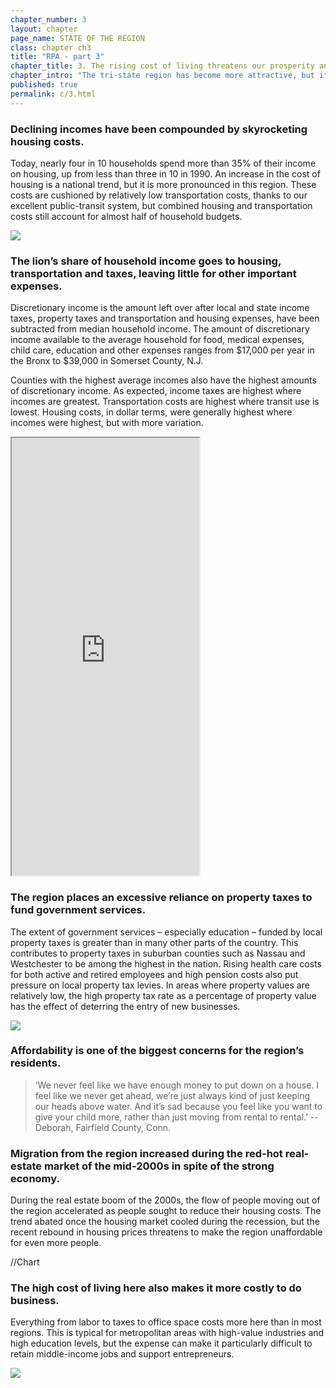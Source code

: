 ```yaml
---
chapter_number: 3
layout: chapter
page_name: STATE OF THE REGION
class: chapter ch3
title: "RPA - part 3"
chapter_title: 3. The rising cost of living threatens our prosperity and quality of life.
chapter_intro: "The tri-state region has become more attractive, but it has also become more expensive. While household incomes have stagnated, housing costs have risen sharply and property taxes are taking a larger share of household budgets. The discretionary income left over is often too small to cover critical expenses like health care, college, child care and food.  <p><p> The region has always been expensive and crowded, and improvements in the economy and quality of life drive up prices and attract more residents and businesses. But when incomes don’t keep pace with prices, or if the hassles of living here outweigh the advantages, it becomes harder to attract and retain talented workers. Indeed, the peak of real-estate market of the mid-2000s, when housing was most expensive, coincided with the peak of the migration out of the region."
published: true
permalink: c/3.html
---
```


### Declining incomes have been compounded by skyrocketing housing costs.
Today, nearly four in 10 households spend more than 35% of their income on housing, up from less than three in 10 in 1990. An increase in the cost of housing is a national trend, but it is more pronounced in this region. These costs are cushioned by relatively low transportation costs, thanks to our excellent public-transit system, but combined housing and transportation costs still account for almost half of household budgets.

<img src="/rpa/media/Spending.png" class="img-responsive" />

### The lion’s share of household income goes to housing, transportation and taxes, leaving little for other important expenses.
Discretionary income is the amount left over after local and state income taxes, property taxes and transportation and housing expenses, have been subtracted from median household income. The amount of discretionary income available to the average household for food, medical expenses, child care, education and other expenses ranges from $17,000 per year in the Bronx to $39,000 in Somerset County, N.J.

Counties with the highest average incomes also have the highest amounts of discretionary income. As expected, income taxes are highest where incomes are greatest. Transportation costs are highest where transit use is lowest. Housing costs, in dollar terms, were generally highest where incomes were highest, but with more variation.

<iframe src="http://volkanunsal.github.io/rpa/maps/discretionary.html" height="700" class="wrap-map"></iframe>

### The region places an excessive reliance on property taxes to fund government services.
The extent of government services – especially education – funded by local property taxes is greater than in many other parts of the country. This contributes to property taxes in suburban counties such as Nassau and Westchester to be among the highest in the nation. Rising health care costs for both active and retired employees and high pension costs also put pressure on local property tax levies. In areas where property values are relatively low, the high property tax rate as a percentage of property value has the effect of deterring the entry of new businesses.

<img src="/rpa/media/CH3_Annual Property Taxes.png" class="img-responsive" />

### Affordability is one of the biggest concerns for the region’s residents.
> ‘We never feel like we have enough money to put down on a house. I feel like we never get ahead, we’re just always kind of just keeping our heads above water. And it’s sad because you feel like you want to give your child more, rather than just moving from rental to rental.’
-- Deborah, Fairfield County, Conn.

### Migration from the region increased during the red-hot real-estate market of the mid-2000s in spite of the strong economy.
During the real estate boom of the 2000s, the flow of people moving out of the region accelerated as people sought to reduce their housing costs. The trend abated once the housing market cooled during the recession, but the recent rebound in housing prices threatens to make the region unaffordable for even more people. 

//Chart

### The high cost of living here also makes it more costly to do business.
Everything from labor to taxes to office space costs more here than in most regions. This is typical for metropolitan areas with high-value industries and high education levels, but the expense can make it particularly difficult to retain middle-income jobs and support entrepreneurs.

<img src="/rpa/media/CH3_Cost of Doing Business.png" class="img-responsive" />